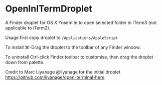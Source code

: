 # OpenInITermDroplet

A Finder droplet for OS X Yosemite to open selected folder in iTerm3 (not applicable to iTerm2).

Usage first copy droplet to `/Applications/AppleScript`

To install ⌘-Drag the droplet to the toolbar of any Finder window.

To uninstall Ctrl-click Finder toolbar to customise, then drag the droplet down from palette.

Credit to Marc Liyanage @liyanage for the initial droplet <https://github.com/liyanage/open-terminal-here>
